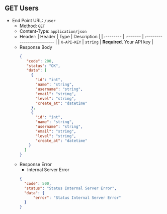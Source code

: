 ## GET Users
- End Point URL: `/user`
    - Method: `GET`
    - Content-Type: `application/json`
    - Header:
      | Header 	| Type     | Description                |
      | :-------- | :------- | :------------------------- |
      | `X-API-KEY` | `string` | **Required**. Your API key |
    - Response Body
      ```json
      {
         "code": 200,
         "status": "OK",
         "data": [
           {
             "id": "int",
             "name": "string",
             "username": "string",
             "email": "string",
             "level": "string",
             "create_at": "datetime"
           },
           {
             "id": "int",
             "name": "string",
             "username": "string",
             "email": "string",
             "level": "string",
             "create_at": "datetime"
          }
        ]
      }
      ```
    - Response Error
        - Internal Server Error
        ```json
        {
          "code": 500,
          "status": "Status Internal Server Error",
          "data": {
              "error": "Status Internal Server Error"
          }
        }
        ```
